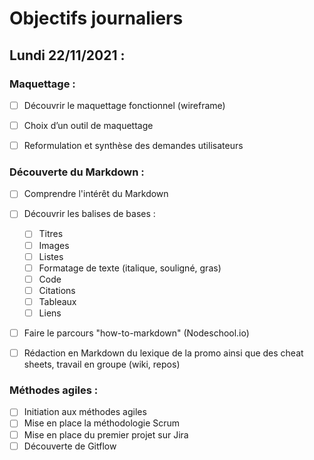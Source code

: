# Objectifs journaliers

## Lundi 22/11/2021 :

### Maquettage : 

* [ ] Découvrir le maquettage fonctionnel (wireframe)
* [ ] Choix d’un outil de maquettage
* [ ] Reformulation et synthèse des demandes utilisateurs


### Découverte du Markdown : 

* [ ] Comprendre l'intérêt du Markdown
* [ ] Découvrir les balises de bases : 
  * [ ] Titres
  * [ ] Images
  * [ ] Listes
  * [ ] Formatage de texte (italique, souligné, gras)
  * [ ] Code
  * [ ] Citations
  * [ ] Tableaux
  * [ ] Liens
* [ ] Faire le parcours "how-to-markdown" (Nodeschool.io)
* [ ] Rédaction en Markdown du lexique de la promo ainsi que des cheat sheets, travail en groupe (wiki, repos)


### Méthodes agiles :

* [ ] Initiation aux méthodes agiles
* [ ] Mise en place la méthodologie Scrum
* [ ] Mise en place du premier projet sur Jira
* [ ] Découverte de Gitflow
